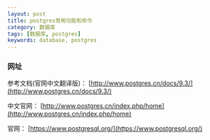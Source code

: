 ```yaml
---
layout: post
title: postgres常用功能和命令
category: 数据库
tags: [数据库, postgres]
keywords: database, postgres
---
```


### 网址
参考文档(官网中文翻译版)： [http://www.postgres.cn/docs/9.3/](http://www.postgres.cn/docs/9.3/)

中文官网： [http://www.postgres.cn/index.php/home](http://www.postgres.cn/index.php/home)

官网： [https://www.postgresql.org/](https://www.postgresql.org/)




